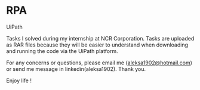 # RPA
UiPath

Tasks I solved during my internship at NCR Corporation.
Tasks are uploaded as RAR files because they will be easier to understand when downloading and running the code via the UiPath platform.

For any concerns or questions, please email me (aleksa1902@hotmail.com) or send me message in linkedin(aleksa1902).
Thank you.

Enjoy life !
